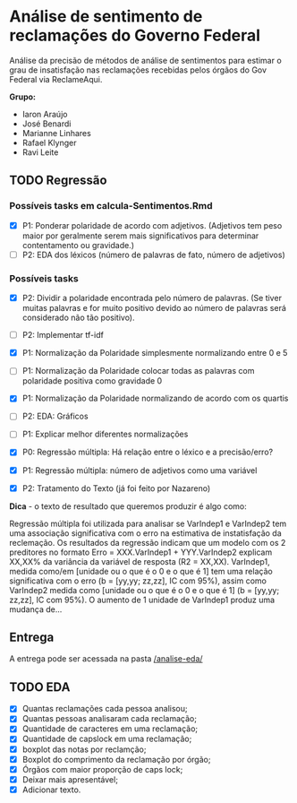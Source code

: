 # Análise de sentimento de reclamações do Governo Federal 

Análise da precisão de métodos de análise de sentimentos para estimar o grau de insatisfação nas reclamações recebidas pelos órgãos do Gov Federal via ReclameAqui.

**Grupo:**
- Iaron Araújo
- José Benardi
- Marianne Linhares
- Rafael Klynger
- Ravi Leite


## TODO Regressão

### Possíveis tasks em calcula-Sentimentos.Rmd

- [x] P1: Ponderar polaridade de acordo com adjetivos. (Adjetivos tem peso maior por geralmente serem mais significativos para determinar contentamento ou gravidade.)
- [ ] P2: EDA dos léxicos (número de palavras de fato, número de adjetivos)

### Possíveis tasks

- [x] P2: Dividir a polaridade encontrada pelo número de palavras. (Se tiver muitas palavras e for muito positivo devido ao número de palavras será considerado não tão positivo).
- [ ] P2: Implementar tf-idf
- [x] P1: Normalização da Polaridade simplesmente normalizando entre 0 e 5
- [ ] P1: Normalização da Polaridade colocar todas as palavras com polaridade positiva como gravidade 0
- [x] P1: Normalização da Polaridade normalizando de acordo com os quartis
- [ ] P2: EDA: Gráficos
- [ ] P1: Explicar melhor diferentes normalizações
- [x] P0: Regressão múltipla: Há relação entre o léxico e a precisão/erro?
- [x] P1: Regressão múltipla: número de adjetivos como uma variável
- [x] P2: Tratamento do Texto (já foi feito por Nazareno)


**Dica** - o texto de resultado que queremos produzir é algo como: 

Regressão múltipla foi utilizada para analisar se VarIndep1 e VarIndep2 tem uma associação significativa com o erro na estimativa de instatisfação da reclemação. Os resultados da regressão indicam que um modelo com os 2 preditores no formato Erro = XXX.VarIndep1 + YYY.VarIndep2 explicam XX,XX% da variância da variável de resposta (R2 = XX,XX). VarIndep1, medida como/em [unidade ou o que é o 0 e o que é 1] tem uma relação significativa com o erro (b = [yy,yy;  zz,zz], IC com 95%), assim como VarIndep2 medida como [unidade ou o que é o 0 e o que é 1] (b = [yy,yy;  zz,zz], IC com 95%). O aumento de 1 unidade de VarIndep1 produz uma mudança de...


## Entrega

A entrega pode ser acessada na pasta [/analise-eda/](/analise-eda/)

## TODO EDA

- [x] Quantas reclamações cada pessoa analisou;
- [x] Quantas pessoas analisaram cada reclamação;
- [x] Quantidade de caracteres em uma reclamação;
- [x] Quantidade de capslock em uma reclamação;
- [x] boxplot das notas por reclamção;
- [x] Boxplot do comprimento da reclamação por órgão;
- [x] Órgãos com maior proporção de caps lock;
- [x] Deixar mais apresentável;
- [x] Adicionar texto.
